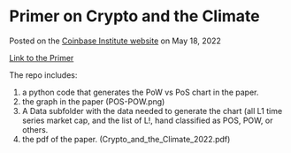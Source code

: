 # Primer on Crypto and the Climate

Posted on the [Coinbase Institute website](https://www.coinbase.com/institute) on May 18, 2022

[Link to the Primer](https://assets.ctfassets.net/c5bd0wqjc7v0/68OxzK3XB8QaAuREGhS6PB/be0909f89fb1b532cda51a4088b3130c/Coinbase_Institute_-_Climate_Paper_2022.pdf)

The repo includes: 

1. a python code that generates the PoW vs PoS chart in the paper. 
2. the graph in the paper (POS-POW.png)
3. A Data subfolder with the data needed to generate the chart (all L1 time series market cap, and the list of L!, hand classified as POS, POW, or others.
4. the pdf of the paper. (Crypto_and_the_Climate_2022.pdf)